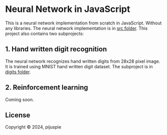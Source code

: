 # Neural Network in JavaScript

This is a neural network implementation from scratch in JavaScript. Without any libraries.
The neural network implementation is in [src folder](src/).
This project also contains two subprojects:

## 1. Hand written digit recognition

The neural network recognizes hand written digits from 28x28 pixel image.
It is trained using MNIST hand written digit dataset. The subproject is in [digits folder](digits/).

## 2. Reinforcement learning

Coming soon.

## License

Copyright © 2024, pijuspie